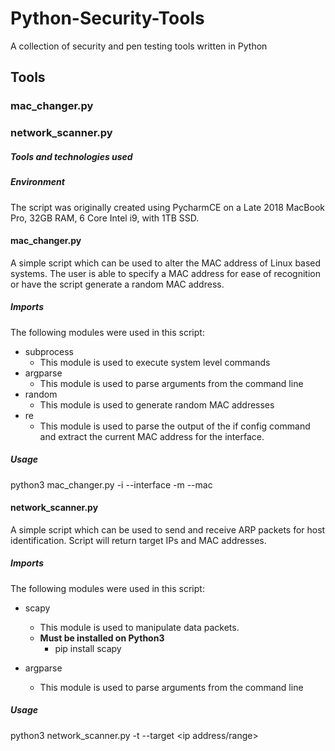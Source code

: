 # Python-Security-Tools
A collection of security and pen testing tools written in Python

## Tools
### mac_changer.py
### network_scanner.py


##### Tools and technologies used
##### Environment
The script was originally created using PycharmCE on a Late 2018 MacBook Pro, 32GB RAM, 6 Core Intel i9, with 1TB SSD.


#### mac_changer.py
A simple script which can be used to alter the MAC address of Linux based systems.  The user is able to specify a MAC address for ease of recognition or have the script generate a random MAC address.

##### Imports
The following modules were used in this script:
- subprocess
  - This module is used to execute system level commands
- argparse
  - This module is used to parse arguments from the command line
- random
  - This module is used to generate random MAC addresses
- re
  - This module is used to parse the output of the if config command and extract the current MAC address for the interface.

##### Usage
python3 mac_changer.py -i --interface <value> -m --mac <value>



#### network_scanner.py
A simple script which can be used to send and receive ARP packets for host identification.  Script will return target IPs and MAC addresses.

##### Imports
The following modules were used in this script:
- scapy
  - This module is used to manipulate data packets.
  - __Must be installed on Python3__
    - pip install scapy
  
- argparse
  - This module is used to parse arguments from the command line

##### Usage
python3 network_scanner.py -t --target <ip address/range>